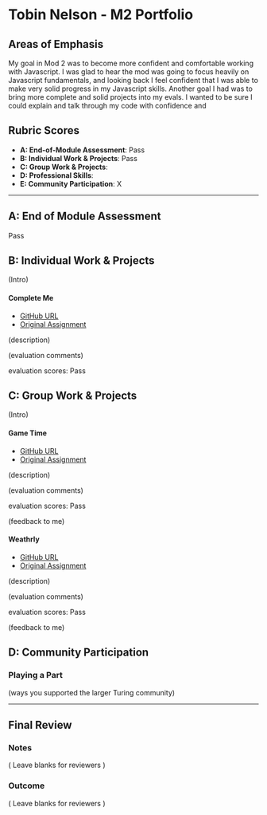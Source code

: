 # Tobin Nelson - M2 Portfolio

## Areas of Emphasis

My goal in Mod 2 was to become more confident and comfortable working with Javascript. I was glad to hear the mod was going to focus heavily on Javascript fundamentals, and looking back I feel confident that I was able to make very solid progress in my Javascript skills. Another goal I had was to bring more complete and solid projects into my evals. I wanted to be sure I could explain and talk through my code with confidence and 

## Rubric Scores

* **A: End-of-Module Assessment**: Pass
* **B: Individual Work & Projects**: Pass
* **C: Group Work & Projects**: 
* **D: Professional Skills**: 
* **E: Community Participation**: X

-----------------------

## A: End of Module Assessment

Pass


## B: Individual Work & Projects

(Intro)

#### Complete Me

* [GitHub URL](https://github.com/Tobin-jn/complete-me)
* [Original Assignment](http://frontend.turing.io/projects/complete-me.html)

(description)

(evaluation comments)

evaluation scores: Pass



## C: Group Work & Projects

(Intro)

#### Game Time

* [GitHub URL](https://github.com/benjaminhayek/game-time)
* [Original Assignment](http://frontend.turing.io/projects/game-time.html)

(description)

(evaluation comments)

evaluation scores: Pass

(feedback to me)



#### Weathrly

* [GitHub URL](https://github.com/Tobin-jn/weathrly)
* [Original Assignment](https://github.com/Tobin-jn/weathrly)

(description)

(evaluation comments)

evaluation scores: Pass

(feedback to me)

## D: Community Participation

### Playing a Part

(ways you supported the larger Turing community)

------------------

## Final Review

### Notes

( Leave blanks for reviewers )

### Outcome

( Leave blanks for reviewers )
